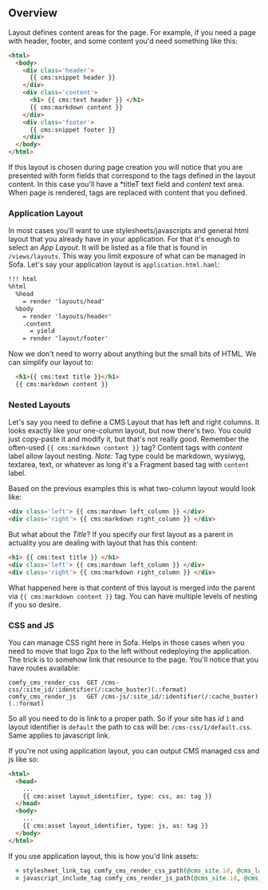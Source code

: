 ## Overview

Layout defines content areas for the page. For example, if you need a page with header, footer, and some content you'd need something like this:

```html
<html>
  <body>
    <div class='header'>
      {{ cms:snippet header }}
    </div>
    <div class='content'>
      <h1> {{ cms:text header }} </h1>
      {{ cms:markdown content }}
    </div>
    <div class='footer'>
      {{ cms:snippet footer }}
    </div>
  </body>
</html>
```

If this layout is chosen during page creation you will notice that you are
presented with form fields that correspond to the tags defined in the layout
content. In this case you'll have a *titleT text field and *content* text area.
When page is rendered, tags are replaced with content that you defined.

### Application Layout

In most cases you'll want to use stylesheets/javascripts and general html layout
that you already have in your application. For that it's enough to select an
*App Layout*. It will be listed as a file that is found in `/views/layouts`.
This way you limit exposure of what can be managed in Sofa. Let's say your
application layout is `application.html.haml`:

```html
!!! html
%html
  %head
    = render 'layouts/head'
  %body
    = render 'layouts/header'
    .content
      = yield
    = render 'layout/footer'
```

Now we don't need to worry about anything but the small bits of HTML.
We can simplify our layout to:

```html
  <h1>{{ cms:text title }}</h1>
  {{ cms:markdown content }}
```

### Nested Layouts

Let's say you need to define a CMS Layout that has left and right columns.
It looks exactly like your one-column layout, but now there's two. You could
just copy-paste it and modify it, but that's not really good. Remember the
often-used `{{ cms:markdown content }}` tag? Content tags with _content_ label
allow layout nesting. *Note:* Tag type could be markdown, wysiwyg, textarea,
text, or whatever as long it's a Fragment based tag with `content` label.

Based on the previous examples this is what two-column layout would look like:

```html
<div class='left'> {{ cms:mardown left_column }} </div>
<div class='right'> {{ cms:markdown right_column }} </div>
```

But what about the _Title_? If you specify our first layout as a parent in
actuality you are dealing with layout that has this content:

```html
<h1> {{ cms:text title }} </h1>
<div class='left'> {{ cms:mardown left_column }} </div>
<div class='right'> {{ cms:markdown right_column }} </div>
```

What happened here is that content of this layout is merged into the parent
via `{{ cms:markdown content }}` tag. You can have multiple levels of nesting
if you so desire.

### CSS and JS

You can manage CSS right here in Sofa. Helps in those cases when you need to
move that logo 2px to the left without redeploying the application. The trick is
to somehow link that resource to the page. You'll notice that you have routes
available:

```
comfy_cms_render_css  GET /cms-css/:site_id/:identifier(/:cache_buster)(.:format)
comfy_cms_render_js   GET /cms-js/:site_id/:identifier(/:cache_buster)(.:format)

```

So all you need to do is link to a proper path. So if your site has _id_ `1` and
layout identifier is `default` the path to css will be: `/cms-css/1/default.css`.
Same applies to javascript link.

If you're not using application layout, you can output CMS managed css and js
like so:

```html
<html>
  <head>
    ...
    {{ cms:asset layout_identifier, type: css, as: tag }}
  </head>
  <body>
    ...
    {{ cms:asset layout_identifier, type: js, as: tag }}
  </body>
</html>
```

If you use application layout, this is how you'd link assets:

```ruby
  = stylesheet_link_tag comfy_cms_render_css_path(@cms_site.id, @cms_layout.identifier)
  = javascript_include_tag comfy_cms_render_js_path(@cms_site.id, @cms_layout.identifier)
```
